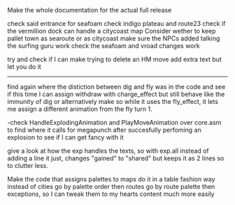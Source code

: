 Make the whole documentation for the actual full release

check said entrance for seafoam
check indigo plateau and route23
check if the vermillion dock can handle a citycoast map
Consider wether to keep pallet town as searoute or as citycoast
make sure the NPCs added talking the surfing guru work
check the seafoam and vroad changes work


try and check if I can make trying to delete an HM move add extra text but let you do it
_________________________________________________________________________

find again where the distiction between dig and fly was in the code and see if this time I can assign withdraw with charge_effect but still behave like the immunity of dig
or alternatively make so while it uses the fly_effect, it lets me assign a different animation from the fly turn 1.

-check HandleExplodingAnimation and PlayMoveAnimation over core.asm to find where it calls for megapunch after succesfully perfoming an explosion to see if I can get fancy with it

give a look at how the exp handles the texts, so with exp.all instead of adding a line it just, changes "gained" to "shared" but keeps it as 2 lines so to clutter less.

Make the code that assigns palettes to maps do it in a table fashion way instead of cities go by palette order then routes go by route palette then exceptions, so I can tweak them to my hearts content much more easily


